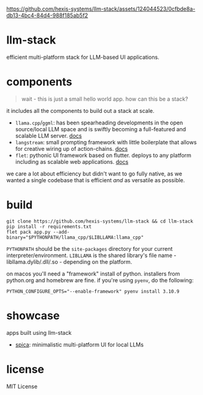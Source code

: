 
https://github.com/hexis-systems/llm-stack/assets/124044523/0cfbde8a-db13-4bc4-84d4-988f185ab5f2

# llm-stack

efficient multi-platform stack for LLM-based UI applications.

# components

> wait - this is just a small hello world app. how can this be a stack?

it includes all the components to build out a stack at scale.

- `llama.cpp`/`ggml`: has been spearheading developments in the open source/local LLM space and is swiftly becoming a full-featured and scalable LLM server. [docs](https://llama-cpp-python.readthedocs.io)
- `langstream`: small prompting framework with little boilerplate that allows for creative wiring up of action-chains. [docs](https://rogeriochaves.github.io/langstream)
- `flet`: pythonic UI framework based on flutter. deploys to any platform including as scalable web applications. [docs](https://flet.dev/docs)

we care a lot about efficiency but didn't want to go fully native, as we wanted a single codebase that is efficient _and_ as versatile as possible.

# build

```
git clone https://github.com/hexis-systems/llm-stack && cd llm-stack
pip install -r requirements.txt
flet pack app.py --add-binary="$PYTHONPATH/llama_cpp/$LIBLLAMA:llama_cpp"
```
`PYTHONPATH` should be the `site-packages` directory for your current interpreter/environment. `LIBLLAMA` is the shared library's file name - libllama.dylib/.dll/.so - depending on the platform.

on macos you'll need a "framework" install of python. installers from python.org and homebrew are fine. if you're using `pyenv`, do the following:

```
PYTHON_CONFIGURE_OPTS="--enable-framework" pyenv install 3.10.9
```

# showcase

apps built using llm-stack

- [spica](https://hexis.systems/spica): minimalistic multi-platform UI for local LLMs

# license

MIT License
